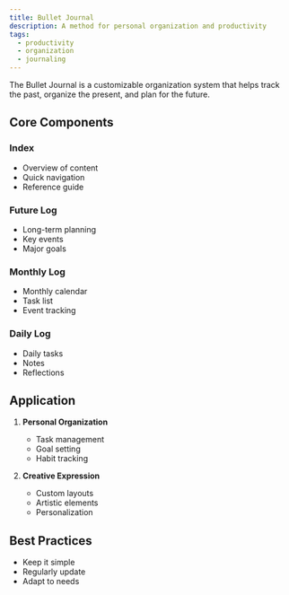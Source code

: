 ```yaml
---
title: Bullet Journal
description: A method for personal organization and productivity
tags:
  - productivity
  - organization
  - journaling
---
```


The Bullet Journal is a customizable organization system that helps track the past, organize the present, and plan for the future.

## Core Components

### Index
- Overview of content
- Quick navigation
- Reference guide

### Future Log
- Long-term planning
- Key events
- Major goals

### Monthly Log
- Monthly calendar
- Task list
- Event tracking

### Daily Log
- Daily tasks
- Notes
- Reflections

## Application

1. **Personal Organization**
   - Task management
   - Goal setting
   - Habit tracking

2. **Creative Expression**
   - Custom layouts
   - Artistic elements
   - Personalization

## Best Practices
- Keep it simple
- Regularly update
- Adapt to needs

